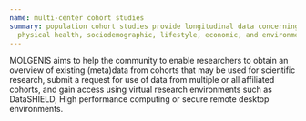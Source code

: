 ```yaml
---
name: multi-center cohort studies
summary: population cohort studies provide longitudinal data concerning mental and
  physical health, sociodemographic, lifestyle, economic, and environmental factors.
---
```


MOLGENIS aims to help the community to enable researchers to obtain an overview of existing (meta)data from cohorts that may be used for scientific 
research, submit a request for use of  data from multiple or all affiliated cohorts, and gain access using virtual research environments such as DataSHIELD, High performance 
computing or secure remote desktop environments.